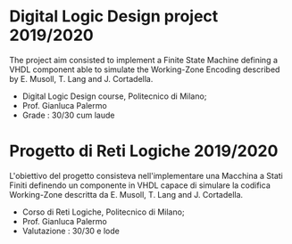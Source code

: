 # Digital Logic Design project 2019/2020
The project aim consisted to implement a Finite State Machine defining a VHDL component able to simulate the Working-Zone Encoding described by E. Musoll, T. Lang and J. Cortadella.

- Digital Logic Design course, Politecnico di Milano;
- Prof. Gianluca Palermo
- Grade : 30/30 cum laude

# Progetto di Reti Logiche 2019/2020
L'obiettivo del progetto consisteva nell'implementare una Macchina a Stati Finiti definendo un componente in VHDL capace di simulare la codifica Working-Zone descritta da E. Musoll, T. Lang and J. Cortadella.

- Corso di Reti Logiche, Politecnico di Milano;
- Prof. Gianluca Palermo
- Valutazione : 30/30 e lode
